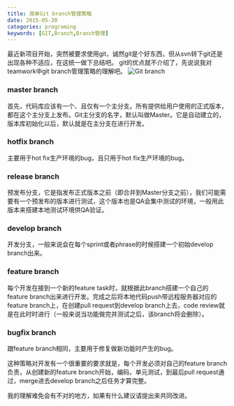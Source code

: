 ```yaml
---
title: 简单Git branch管理策略
date: 2015-05-30
categories: programing
keywords: [GIT,Branch,Branch管理]
---
```


最近新项目开始，突然被要求使用git，诚然git是个好东西，但从svn转下git还是出现各种不适应，在这统一做下总结吧。
git的优点就不介绍了，先说说我对teamwork中git branch管理策略的理解吧。 
![Git branch](http://img.blog.csdn.net/20161211114325293?watermark/2/text/aHR0cDovL2Jsb2cuY3Nkbi5uZXQvdnVydG5lYw==/font/5a6L5L2T/fontsize/400/fill/I0JBQkFCMA==/dissolve/70/gravity/Center)

### master branch
首先，代码库应该有一个、且仅有一个主分支。所有提供给用户使用的正式版本，都在这个主分支上发布。Git主分支的名字，默认叫做Master。它是自动建立的，版本库初始化以后，默认就是在主分支在进行开发。

### hotfix branch
主要用于hot fix生产环境的bug，且只用于hot fix生产环境的bug。

### release branch
预发布分支，它是指发布正式版本之前（即合并到Master分支之前），我们可能需要有一个预发布的版本进行测试，这个版本也是QA会集中测试的环境，一般用此版本来搭建本地测试环境供QA验证。

### develop branch
开发分支，一般来说会在每个sprint或者phrase的时候搭建一个初始develop branch出来。

### feature branch
每个开发在接到一个新的feature task时，就根据此branch搭建一个自己的feature branch出来进行开发。完成之后将本地代码push带远程服务器对应的feature branch上，在创建pull request到develop branch上去，code review就是在此时时进行（一般来说当功能做完并测试之后，该branch将会删除）。

### bugfix branch
跟feature branch相同，主要用于修复做新功能时产生的bug。

这种策略对开发有一个很重要的要求就是，每个开发必须对自己的feature branch负责，从创建新的feature branch开始，编码，单元测试，到最后pull request通过，merge进去develop branch之后任务才算完整。

我的理解难免会有不对的地方，如果有什么建议请提出来共同改进。